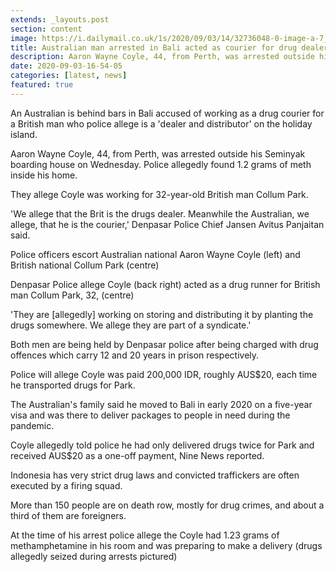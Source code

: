 ```yaml
---
extends: _layouts.post
section: content
image: https://i.dailymail.co.uk/1s/2020/09/03/14/32736048-0-image-a-7_1599139174226.jpg 
title: Australian man arrested in Bali acted as courier for drug dealer 
description: Aaron Wayne Coyle, 44, from Perth, was arrested outside his Seminyak boarding house on Wednesday. Police allegedly found 1.2 grams of meth inside his home. 
date: 2020-09-03-16-54-05 
categories: [latest, news] 
featured: true 
--- 
```

An Australian is behind bars in Bali accused of working as a drug courier for a British man who police allege is a 'dealer and distributor' on the holiday island.   

Aaron Wayne Coyle, 44, from Perth, was arrested outside his Seminyak boarding house on Wednesday. Police allegedly found 1.2 grams of meth inside his home.

They allege Coyle was working for 32-year-old British man Collum Park.

'We allege that the Brit is the drugs dealer. Meanwhile the Australian, we allege, that he is the courier,' Denpasar Police Chief Jansen Avitus Panjaitan said.  

Police officers escort Australian national Aaron Wayne Coyle (left) and British national Collum Park (centre) 

Denpasar Police allege Coyle (back right) acted as a drug runner for British man Collum Park, 32, (centre) 

'They are [allegedly] working on storing and distributing it by planting the drugs somewhere. We allege they are part of a syndicate.' 

Both men are being held by Denpasar police after being charged with drug offences which carry 12 and 20 years in prison respectively. 

Police will allege Coyle was paid 200,000 IDR, roughly AUS$20, each time he transported drugs for Park. 

The Australian's family said he moved to Bali in early 2020 on a five-year visa and was there to deliver packages to people in need during the pandemic.

Coyle allegedly told police he had only delivered drugs twice for Park and received AUS$20 as a one-off payment, Nine News reported. 

Indonesia has very strict drug laws and convicted traffickers are often executed by a firing squad. 

More than 150 people are on death row, mostly for drug crimes, and about a third of them are foreigners. 

At the time of his arrest police allege the Coyle had 1.23 grams of methamphetamine in his room and was preparing to make a delivery (drugs allegedly seized during arrests pictured)


